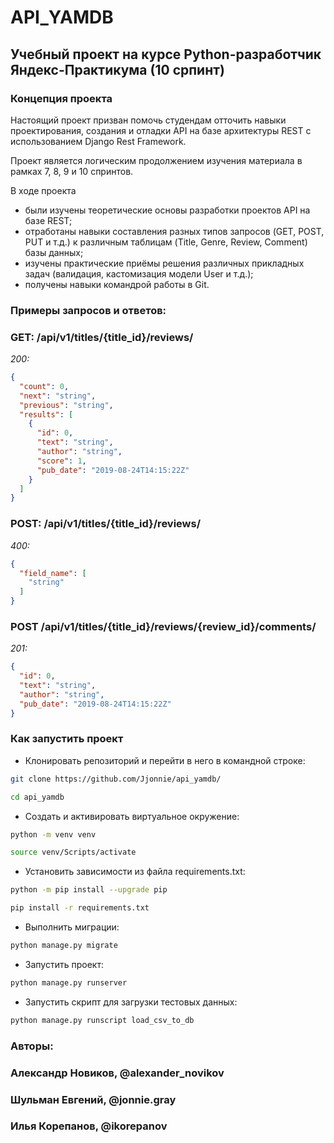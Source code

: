 # API_YAMDB
## Учебный проект на курсе Python-разработчик Яндекс-Практикума (10 српинт)

### Концепция проекта ###
Настоящий проект призван помочь студендам отточить навыки проектирования, создания и отладки API на базе архитектуры REST с использованием Django Rest Framework.

Проект является логическим продолжением изучения материала в рамках 7, 8, 9 и 10 спринтов.

В ходе проекта 
* были изучены теоретические основы разработки проектов API на базе REST;
* отработаны навыки составления разных типов запросов (GET, POST, PUT и т.д.) к различным таблицам (Title, Genre, Review, Comment) базы данных;
* изучены практические приёмы решения различных прикладных задач (валидация, кастомизация модели User и т.д.);
* получены навыки командрой работы в Git.

### Примеры запросов и ответов: ###
### GET: /api/v1/titles/{title_id}/reviews/ ###
*200:* 
```JSON
{
  "count": 0,
  "next": "string",
  "previous": "string",
  "results": [
    {
      "id": 0,
      "text": "string",
      "author": "string",
      "score": 1,
      "pub_date": "2019-08-24T14:15:22Z"
    }
  ]
}
```
### POST: /api/v1/titles/{title_id}/reviews/ ###
*400:* 
```JSON
{
  "field_name": [
    "string"
  ]
}
```
### POST /api/v1/titles/{title_id}/reviews/{review_id}/comments/ ###
*201:*
```JSON
{
  "id": 0,
  "text": "string",
  "author": "string",
  "pub_date": "2019-08-24T14:15:22Z"
}
```

### Как запустить проект ###
* Клонировать репозиторий и перейти в него в командной строке: 
```bash
git clone https://github.com/Jjonnie/api_yamdb/
```
```bash
cd api_yamdb
```
* Cоздать и активировать виртуальное окружение: 
```bash
python -m venv venv
```
```bash
source venv/Scripts/activate
```
* Установить зависимости из файла requirements.txt:

```bash
python -m pip install --upgrade pip 
```
```bash
pip install -r requirements.txt 
```
* Выполнить миграции:
```bash
python manage.py migrate 
```
* Запустить проект:
```bash
python manage.py runserver
```
* Запустить скрипт для загрузки тестовых данных:
```bash
python manage.py runscript load_csv_to_db
```

### Авторы: 
### Александр Новиков, @alexander_novikov
### Шульман Евгений, @jonnie.gray
### Илья Корепанов, @ikorepanov

